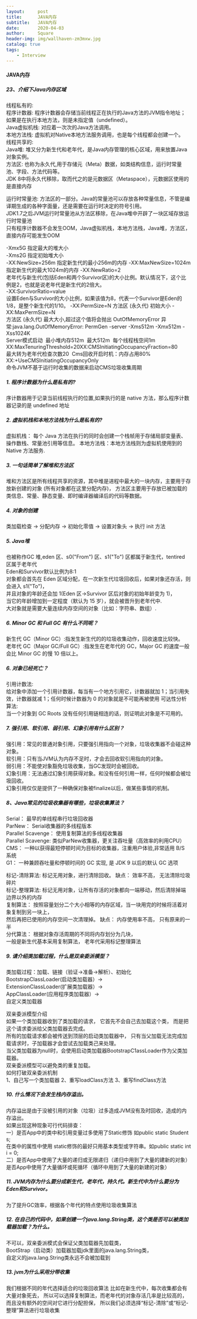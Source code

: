 ```yaml
---
layout:     post
title:      JAVA内存
subtitle:   JAVA内存
date:       2020-04-03
author:     Square
header-img: img/wallhaven-zm3mxw.jpg
catalog: true
tags:
    - Interview
---
```


#### JAVA内存
##### 23、介绍下Java内存区域   
线程私有的:     
程序计数器: 程序计数器会存储当前线程正在执行的Java方法的JVM指令地址；  
如果是在执行本地方法，则是未指定值（undefined）。  
Java虚拟机栈: 对应着一次次的Java方法调用。   
本地方法栈: 虚拟机对Native本地方法服务调用，也是每个线程都会创建一个。   
线程共享的:      
Java堆: 堆又分为新生代和老年代，是Java内存管理的核心区域，用来放置Java对象实例。   
方法区: 也称为永久代,用于存储元（Meta）数据，如类结构信息，运行时常量池、字段、方法代码等。   
JDK 8中将永久代移除，取而代之的是元数据区（Metaspace），元数据区使用的是直接内存  

运行时常量池: 方法区的一部分。Java的常量池可以存放各种常量信息，不管是编译期生成的各种字面量，还是需要在运行时决定的符号引用。  
JDK1.7之后JVM运行时常量池从方法区移除，在Java堆中开辟了一块区域存放运行时常量池  
只有程序计数器不会发生OOM，Java虚拟机栈，本地方法栈，Java堆，方法区，直接内存可能发生OOM  

-Xmx5G                      指定最大的堆大小  
-Xms2G                      指定初始堆大小  
-XX:NewSize=256m            指定新生代的最小256m的内存
-XX:MaxNewSize=1024m        指定新生代的最大1024m的内存
-XX:NewRatio=2                 
老年代与新生代(包括Eden和两个Survivor区)的大小比例。默认情况下，这个比例是2，也就是说老年代是新生代的2倍大。  
-XX:SurvivorRatio=value         
设置Eden与Survivor的大小比例，如果该值为8，代表一个Survivor是Eden的1/8，是整个新生代的1/10。 
-XX:PermSize=N              方法区 (永久代) 初始大小
-XX:MaxPermSize=N    
方法区 (永久代) 最大大小,超过这个值将会抛出 OutOfMemoryError 异常:java.lang.OutOfMemoryError: PermGen
-server -Xms512m -Xmx512m -Xss1024K     
Server模式启动  最小堆内存512m  最大512m  每个线程栈空间1m
XX:MaxTenuringThreshold=20XX:CMSInitiatingOccupancyFraction=80     
最大转为老年代检查次数20  Cms回收开启时机：内存占用80%      
XX:+UseCMSInitiatingOccupancyOnly       
命令JVM不基于运行时收集的数据来启动CMS垃圾收集周期    

##### 1. 程序计数器为什么是私有的? 
序计数器用于记录当前线程执行的位置,如果执行的是 native 方法，那么程序计数器记录的是 undefined 地址
##### 2. 虚拟机栈和本地方法栈为什么是私有的?
虚拟机栈： 每个 Java 方法在执行的同时会创建一个栈帧用于存储局部变量表、操作数栈、常量池引用等信息。
本地方法栈：本地方法栈则为虚拟机使用到的 Native 方法服务.
##### 3. 一句话简单了解堆和方法区
堆和方法区是所有线程共享的资源，其中堆是进程中最大的一块内存，主要用于存放新创建的对象 (所有对象都在这里分配内存)，
方法区主要用于存放已被加载的类信息、常量、静态变量、即时编译器编译后的代码等数据。
##### 4. 对象的创建
类加载检查 -> 分配内存 -> 初始化零值 -> 设置对象头 -> 执行 init 方法
##### 5. Java堆
也被称作GC 堆,eden 区、s0("From") 区、s1("To") 区都属于新生代，tentired 区属于老年代   
Eden和Survivor默认比例为8:1   
对象都会首先在 Eden 区域分配，在一次新生代垃圾回收后，如果对象还存活，则会进入 s1("To")，   
并且对象的年龄还会加 1(Eden 区->Survivor 区后对象的初始年龄变为 1)，  
当它的年龄增加到一定程度（默认为 15 岁），就会被晋升到老年代中.   
大对象就是需要大量连续内存空间的对象（比如：字符串、数组）.   
##### 6. Minor GC 和 Full GC 有什么不同呢？
新生代 GC（Minor GC）:指发生新生代的的垃圾收集动作，回收速度比较快。   
老年代 GC（Major GC/Full GC）:指发生在老年代的 GC，Major GC 的速度一般会比 Minor GC 的慢 10 倍以上。   
##### 6. 对象已经死亡？
引用计数法:    
给对象中添加一个引用计数器，每当有一个地方引用它，计数器就加 1；当引用失效，计数器就减 1；任何时候计数器为 0 的对象就是不可能再被使用
可达性分析算法:   
当一个对象到 GC Roots 没有任何引用链相连的话，则证明此对象是不可用的。  
##### 7. 强引用、软引用、弱引用、幻象引用有什么区别？
强引用：常见的普通对象引用，只要强引用指向一个对象，垃圾收集器不会碰这种对象。    
软引用：只有当JVM认为内存不足时，才会去回收软引用指向的对象。     
弱引用：不能使对象豁免垃圾收集，当GC发现时会被回收。    
幻象引用：无法通过幻象引用获得对象。和没有任何引用一样，任何时候都会被垃圾回收。    
幻象引用仅仅是提供了一种确保对象被finalize以后，做某些事情的机制。    
##### 8、Java常见的垃圾收集器有哪些，垃圾收集算法？  
Serial： 最早的单线程串行垃圾回收器    
ParNew： Serial收集器的多线程版本    
Parallel Scavenge： 使用复制算法的多线程收集器   
Parallel Scavenge: 类似ParNew收集器，更关注吞吐量（高效率的利用CPU）     
CMS： 一种以获得最短停顿时间为目标的收集器，注重用户体验,非常适用 B/S 系统     
G1： 一种兼顾吞吐量和停顿时间的 GC 实现, 是 JDK 9 以后的默认 GC 选项    
  
标记-清除算法: 标记无用对象，进行清除回收。 缺点： 效率不高， 无法清除垃圾碎片  
标记-整理算法: 标记无用对象，让所有存活的对象都向一端移动，然后清除掉端边界以外的内存  
复制算法： 按照容量划分二个大小相等的内存区域，当一块用完的时候将活着对象复制到另一块上，   
然后再把已使用的内存空间一次清理掉。 缺点： 内存使用率不高， 只有原来的一半    
分代算法： 根据对象存活周期的不同将内存划分为几块，     
一般是新生代基本采用复制算法， 老年代采用标记整理算法  
##### 9. 请介绍类加载过程，什么是双亲委派模型？
类加载过程：加载、链接（验证->准备->解析）、初始化  
BootstrapClassLoader(启动类加载器）->  
ExtensionClassLoader(扩展类加载器）->  
AppClassLoader(应用程序类加载器）->  
自定义类加载器  

双亲委派模型介绍    
如果一个类加载器收到了类加载的请求， 它首先不会自己去加载这个类， 而是把这个请求委派给父类加载器去完成。    
所有的加载请求都会被传送到顶层的启动类加载器中， 只有当父加载无法完成加载请求时，子加载器才会尝试去加载类己来处理。  
当父类加载器为null时，会使用启动类加载器BootstrapC1assLoader作为父类加载器。  
双亲委派模型可以避免类的重复加载。  
如何打破双亲委派机制  
1、自己写一个类加载器 2、重写loadClass方法 3、重写findClass方法  
##### 10. 什么情况下会发生栈内存溢出。   
内存溢出是由于没被引用的对象（垃圾）过多造成JVM没有及时回收，造成的内存溢出。      
如果出现这种现象可行代码排查：       
一）是否App中的类中和引用变量过多使用了Static修饰 如public static Student s;          
在类中的属性中使用 static修饰的最好只用基本类型或字符串。如public static int i = 0;    
二）是否App中使用了大量的递归或无限递归（递归中用到了大量的建新的对象）     
是否App中使用了大量循环或死循环（循环中用到了大量的新建的对象）   
##### 11. JVM内存为什么要分成新生代，老年代，持久代。新生代中为什么要分为Eden和Survivor。
为了提升GC效率，根据各个年代的特点使用垃圾收集算法
##### 12. 在自己的代码中，如果创建一个java.lang.String类，这个类是否可以被类加载器加载？为什么。
不可以，双亲委派模式会保证父类加载器先加载类，  
BootStrap（启动类）加载器加载jdk里面的java.lang.String类，     
自定义的java.lang.String类永远不会被加载到       
##### 13. jvm为什么采用分带收集
我们根据不同的年代选择适合的垃圾回收算法 比如在新生代中，每次收集都会有大量对象死去，
所以可以选择复制算法，而老年代的对象存活几率是比较高的，而且没有额外的空间对它进行分配担保，
所以我们必须选择“标记-清除”或“标记-整理”算法进行垃圾收集


    
    
    
    
    
    